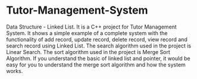 # Tutor-Management-System
Data Structure - Linked List.
It is a C++ project for Tutor Management System. It shows a simple example of a complete system with the functionality of 
add record, update record, delete record, view record and search record using Linked List.
The search algorithm used in the project is Linear Search.
The sort algorithm used in the project is Merge Sort Algorithm.
If you understand the basic of linked list and pointer, it would be easy for you to understand the merge sort algorithm and how the system works.
